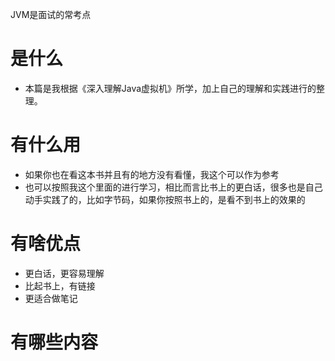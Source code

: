 JVM是面试的常考点

# 是什么

- 本篇是我根据《深入理解Java虚拟机》所学，加上自己的理解和实践进行的整理。

# 有什么用

- 如果你也在看这本书并且有的地方没有看懂，我这个可以作为参考
- 也可以按照我这个里面的进行学习，相比而言比书上的更白话，很多也是自己动手实践了的，比如字节码，如果你按照书上的，是看不到书上的效果的

# 有啥优点

- 更白话，更容易理解
- 比起书上，有链接
- 更适合做笔记

# 有哪些内容



